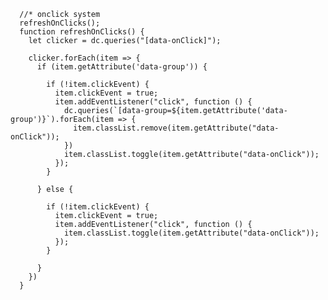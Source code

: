 	  //* onclick system
	  refreshOnClicks();
	  function refreshOnClicks() {
	    let clicker = dc.queries("[data-onClick]");
	
	    clicker.forEach(item => {
	      if (item.getAttribute('data-group')) {
	  
	        if (!item.clickEvent) {
	          item.clickEvent = true;
	          item.addEventListener("click", function () {
	            dc.queries(`[data-group=${item.getAttribute('data-group')}`).forEach(item => {
	              item.classList.remove(item.getAttribute("data-onClick"));
	            })
	            item.classList.toggle(item.getAttribute("data-onClick"));
	          });
	        }
	  
	      } else {
	  
	        if (!item.clickEvent) {
	          item.clickEvent = true;
	          item.addEventListener("click", function () {
	            item.classList.toggle(item.getAttribute("data-onClick"));
	          });
	        }
	  
	      }
	    })
	  }